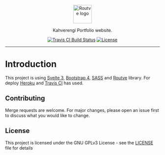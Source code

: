 
<p align="center"><img height="60" src="https://i.ibb.co/BqB16Gf/kahverengi-portfolio-logo.png" alt="Routve logo"></p>

<p align="center">Kahverengi Portfolio website.</p>
<p align="center">
<a href="https://travis-ci.com/github/kahverengi001/portfolio" target="_blank"><img src="https://img.shields.io/travis/com/kahverengi001/portfolio/dev?style=for-the-badge" alt="Travis CI Build Status"></a>
<a href="https://github.com/kahverengi001/portfolio/blob/dev/LICENSE"><img src="https://img.shields.io/github/license/kahverengi001/portfolio?style=for-the-badge" alt="License"></a>
</p>

---

# Introduction

This project is using <a href="https://svelte.dev" target="_blank">Svelte 3</a>, <a href="https://getbootstrap.com" target="_blank">Bootstrap 4</a>, <a href="https://sass-lang.com" target="_blank">SASS</a> and <a href="https://github.com/routve/routve" target="_blank">Routve</a> library. For deploy <a href="https://heroku.com" target="_blank">Heroku</a> and <a href="https://travis-ci.com" target="_blank">Travis CI</a> has used.

## Contributing

Merge requests are welcome. For major changes, please open an issue first to discuss what you would like to change.

## License

This project is licensed under the GNU GPLv3 License - see the [LICENSE](LICENSE) file for details
